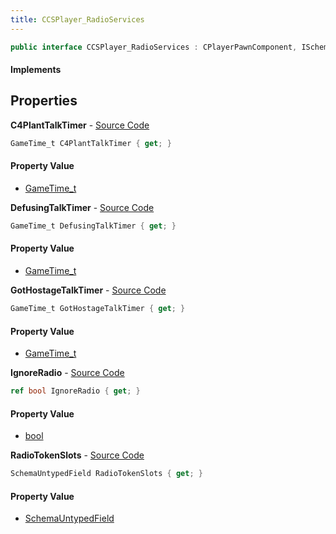 ```yaml
---
title: CCSPlayer_RadioServices
---
```


```csharp
public interface CCSPlayer_RadioServices : CPlayerPawnComponent, ISchemaClass<CPlayerPawnComponent>, ISchemaClass<CCSPlayer_RadioServices>, ISchemaField, ISchemaClass, INativeHandle
```

#### Implements

## Properties

**C4PlantTalkTimer** - [Source Code](https://github.com/swiftly-solution/swiftlys2/blob/master/managed/src/SwiftlyS2.Generated/Schemas/Interfaces/CCSPlayer_RadioServices.cs#L20)

```csharp
GameTime_t C4PlantTalkTimer { get; }
```

#### Property Value

- [GameTime_t](/docs/api/shared/schemadefinitions/gametime_t)

**DefusingTalkTimer** - [Source Code](https://github.com/swiftly-solution/swiftlys2/blob/master/managed/src/SwiftlyS2.Generated/Schemas/Interfaces/CCSPlayer_RadioServices.cs#L18)

```csharp
GameTime_t DefusingTalkTimer { get; }
```

#### Property Value

- [GameTime_t](/docs/api/shared/schemadefinitions/gametime_t)

**GotHostageTalkTimer** - [Source Code](https://github.com/swiftly-solution/swiftlys2/blob/master/managed/src/SwiftlyS2.Generated/Schemas/Interfaces/CCSPlayer_RadioServices.cs#L16)

```csharp
GameTime_t GotHostageTalkTimer { get; }
```

#### Property Value

- [GameTime_t](/docs/api/shared/schemadefinitions/gametime_t)

**IgnoreRadio** - [Source Code](https://github.com/swiftly-solution/swiftlys2/blob/master/managed/src/SwiftlyS2.Generated/Schemas/Interfaces/CCSPlayer_RadioServices.cs#L25)

```csharp
ref bool IgnoreRadio { get; }
```

#### Property Value

- [bool](https://learn.microsoft.com/dotnet/api/system.boolean)

**RadioTokenSlots** - [Source Code](https://github.com/swiftly-solution/swiftlys2/blob/master/managed/src/SwiftlyS2.Generated/Schemas/Interfaces/CCSPlayer_RadioServices.cs#L23)

```csharp
SchemaUntypedField RadioTokenSlots { get; }
```

#### Property Value

- [SchemaUntypedField](/docs/api/shared/schemas/schemauntypedfield)

